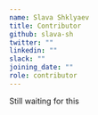 ```yaml
---
name: Slava Shklyaev
title: Contributor
github: slava-sh
twitter: ""
linkedin: ""
slack: ""
joining_date: ""
role: contributor
---
```


Still waiting for this
